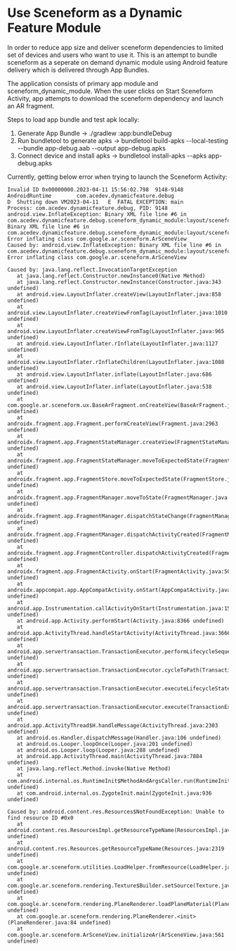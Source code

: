# Use Sceneform as a Dynamic Feature Module

In order to reduce app size and deliver sceneform dependencies to limited set of devices and users who want to use it. This is an attempt to bundle sceneform as a seperate on demand dynamic module using Android feature delivery which is delivered through App Bundles.

The application consists of primary app module and sceneform_dynamic_module. When the user clicks on Start Sceneform Activity, app attempts to download the sceneform dependency and launch an AR fragment. 

Steps to load app bundle and test apk locally:
1. Generate App Bundle -> ./gradlew :app:bundleDebug
2. Run bundletool to generate apks -> bundletool build-apks --local-testing --bundle app-debug.aab --output app-debug.apks
3. Connect device and install apks -> bundletool install-apks --apks app-debug.apks

Currently, getting below error when trying to launch the Sceneform Activity:

```
Invalid ID 0x00000000.2023-04-11 15:56:02.798  9148-9148  AndroidRuntime        com.acedev.dynamicfeature.debug      
D  Shutting down VM2023-04-11   E  FATAL EXCEPTION: main                                                                                               Process: com.acedev.dynamicfeature.debug, PID: 9148                                                                                                    android.view.InflateException: Binary XML file line #6 in com.acedev.dynamicfeature.debug.sceneform_dynamic_module:layout/sceneform_ux_fragment_layout: Binary XML file line #6 in com.acedev.dynamicfeature.debug.sceneform_dynamic_module:layout/sceneform_ux_fragment_layout: Error inflating class com.google.ar.sceneform.ArSceneView
Caused by: android.view.InflateException: Binary XML file line #6 in com.acedev.dynamicfeature.debug.sceneform_dynamic_module:layout/sceneform_ux_fragment_layout: Error inflating class com.google.ar.sceneform.ArSceneView
                                                                                                    Caused by: java.lang.reflect.InvocationTargetException
   at java.lang.reflect.Constructor.newInstance0(Native Method)
   at java.lang.reflect.Constructor.newInstance(Constructor.java:343 undefined)
   at android.view.LayoutInflater.createView(LayoutInflater.java:858 undefined)
   at android.view.LayoutInflater.createViewFromTag(LayoutInflater.java:1010 undefined)
   at android.view.LayoutInflater.createViewFromTag(LayoutInflater.java:965 undefined)
   at android.view.LayoutInflater.rInflate(LayoutInflater.java:1127 undefined)
   at android.view.LayoutInflater.rInflateChildren(LayoutInflater.java:1088 undefined)
   at android.view.LayoutInflater.inflate(LayoutInflater.java:686 undefined)
   at android.view.LayoutInflater.inflate(LayoutInflater.java:538 undefined)
   at com.google.ar.sceneform.ux.BaseArFragment.onCreateView(BaseArFragment.java:184 undefined)
   at androidx.fragment.app.Fragment.performCreateView(Fragment.java:2963 undefined)
   at androidx.fragment.app.FragmentStateManager.createView(FragmentStateManager.java:518 undefined)
   at androidx.fragment.app.FragmentStateManager.moveToExpectedState(FragmentStateManager.java:282 undefined)
   at androidx.fragment.app.FragmentStore.moveToExpectedState(FragmentStore.java:112 undefined)
   at androidx.fragment.app.FragmentManager.moveToState(FragmentManager.java:1647 undefined)
   at androidx.fragment.app.FragmentManager.dispatchStateChange(FragmentManager.java:3128 undefined)
   at androidx.fragment.app.FragmentManager.dispatchActivityCreated(FragmentManager.java:3072 undefined)
   at androidx.fragment.app.FragmentController.dispatchActivityCreated(FragmentController.java:251 undefined)
   at androidx.fragment.app.FragmentActivity.onStart(FragmentActivity.java:502 undefined)
   at androidx.appcompat.app.AppCompatActivity.onStart(AppCompatActivity.java:251 undefined)
   at android.app.Instrumentation.callActivityOnStart(Instrumentation.java:1543 undefined)
   at android.app.Activity.performStart(Activity.java:8366 undefined)
   at android.app.ActivityThread.handleStartActivity(ActivityThread.java:3666 undefined)
   at android.app.servertransaction.TransactionExecutor.performLifecycleSequence(TransactionExecutor.java:224 undefined)
   at android.app.servertransaction.TransactionExecutor.cycleToPath(TransactionExecutor.java:204 undefined)
   at android.app.servertransaction.TransactionExecutor.executeLifecycleState(TransactionExecutor.java:176 undefined)
   at android.app.servertransaction.TransactionExecutor.execute(TransactionExecutor.java:97 undefined)
   at android.app.ActivityThread$H.handleMessage(ActivityThread.java:2303 undefined)
   at android.os.Handler.dispatchMessage(Handler.java:106 undefined)
   at android.os.Looper.loopOnce(Looper.java:201 undefined)
   at android.os.Looper.loop(Looper.java:288 undefined)
   at android.app.ActivityThread.main(ActivityThread.java:7884 undefined)
   at java.lang.reflect.Method.invoke(Native Method)
   at com.android.internal.os.RuntimeInit$MethodAndArgsCaller.run(RuntimeInit.java:548 undefined)
   at com.android.internal.os.ZygoteInit.main(ZygoteInit.java:936 undefined)
                                                                                                    Caused by: android.content.res.Resources$NotFoundException: Unable to find resource ID #0x0
   at android.content.res.ResourcesImpl.getResourceTypeName(ResourcesImpl.java:281 undefined)
   at android.content.res.Resources.getResourceTypeName(Resources.java:2319 undefined)
   at com.google.ar.sceneform.utilities.LoadHelper.fromResource(LoadHelper.java:90 undefined)
   at com.google.ar.sceneform.rendering.Texture$Builder.setSource(Texture.java:153 undefined)
   at com.google.ar.sceneform.rendering.PlaneRenderer.loadPlaneMaterial(PlaneRenderer.java:339 undefined)
   at com.google.ar.sceneform.rendering.PlaneRenderer.<init>(PlaneRenderer.java:84 undefined)
   at com.google.ar.sceneform.ArSceneView.initializeAr(ArSceneView.java:561 undefined)
 ```
